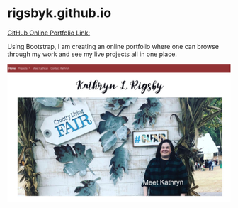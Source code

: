 # rigsbyk.github.io
[GitHub Online Portfolio Link:](rigsbyk.github.io/rigsbyk.github.io/)

Using Bootstrap, I am creating an online portfolio where one can browse through my work and see my live projects all in one place. 

![GitHub Logo](/images/read-me.jpg)
